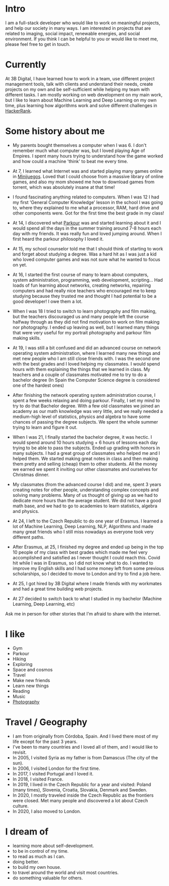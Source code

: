 # Intro

I am a full-stack developer who would like to work on meaningful projects, and help our society in many ways. I am interested in projects that are related to imaging, social impact, renewable energies, and social environment. If you think I can be helpful to you or would like to meet me, please feel free to get in touch.

# Currently

At 3B Digital, I have learned how to work in a team, use different project management tools, talk with clients and understand their needs, create projects on my own and be self-sufficient while helping my team with different tasks. I am mostly working on web development on my main work, but I like to learn about Machine Learning and Deep Learning on my own time, plus learning how algorithms work and solve different challenges in [HackerRank](https://www.hackerrank.com/).


# Some history about me

- My parents bought themselves a computer when I was 6. I don't remember much what computer was, but I loved playing Age of Empires. I spent many hours trying to understand how the game worked and how could a machine 'think' to beat me every time.

- At 7, I learned what Internet was and started playing many games online in [Minijuegos](https://web.archive.org/web/20021203031928/https://www.minijuegos.com/). Loved that I could choose from a massive library of online games, and also my mom showed me how to download games from torrent, which was absolutely insane at that time!

- I found fascinating anything related to computers. When I was 12 I had my first 'General Computer Knowledge' lesson in the school I was going to, where they explained to me what a processor, RAM, hard drive and other components were. Got for the first time the best grade in my class!

- At 14, I discovered what [Parkour](https://www.youtube.com/watch?v=xhOmoMCIUTI) was and started learning about it and I would spend all the days in the summer training around 7-8 hours each day with my friends. It was really fun and loved jumping around. When I first heard the parkour philosophy I loved it.

- At 15, my school counselor told me that I should think of starting to work and forget about studying a degree. Was a hard hit as I was just a kid who loved computer games and was not sure what he wanted to focus on yet.

- At 16, I started the first course of many to learn about computers, system administration, programming, web development, scripting... Had loads of fun learning about networks, creating networks, repairing computers and had really nice teachers who encouraged me to keep studying because they trusted me and thought I had potential to be a good developer! I owe them a lot.

- When I was 18 I tried to switch to learn photography and film making, but the teachers discouraged us and many people left the course halfway through as they did not find motivation to work on film making nor photography. I ended up leaving as well, but I learned many things that were very useful for my portrait photography and parkour film making skills.

- At 19, I was still a bit confused and did an advanced course on network operating system administration, where I learned many new things and met new people who I am still close friends with. I was the second one with the best grades and I loved helping my classmates. I would spend hours with them explaining the things that we learned in class. My teachers and a couple of classmates motivated me to try to do a bachelor degree (In Spain the Computer Science degree is considered one of the hardest ones)

- After finishing the network operating system administration course, I spent a few weeks relaxing and doing parkour. Finally, I set my mind to try to do that Bachelor degree. With a few old classmates we joined an academy as our math knowledge was very little, and we really needed a medium-high level of statistics, physics and algebra to have some chances of passing the degree subjects. We spent the whole summer trying to learn and figure it out.

- When I was 21, I finally started the bachelor degree, it was hectic. I would spend around 10 hours studying + 6 hours of lessons each day trying to be able to pass the subjects. Ended up grading with honors in many subjects. I had a great group of classmates who helped me and I helped them. We started making great notes in class and then making them pretty and selling (cheap) them to other students. All the money we earned we spent it inviting our other classmates and ourselves for Christmas dinner.

- My classmates (from the advanced course I did) and me, spent 3 years creating notes for other people, understanding complex concepts and solving many problems. Many of us thought of giving up as we had to dedicate more hours than the average student. We did not have a good math base, and we had to go to academies to learn statistics, algebra and physics.

- At 24, I left to the Czech Republic to do one year of Erasmus. I learned a lot of Machine Learning, Deep Learning, NLP, Algorithms and made many great friends who I still miss nowadays as everyone took very different paths.

- After Erasmus, at 25, I finished my degree and ended up being in the top 10 people of my class with best grades which made me feel very accomplished and satisfied as I never thought I could reach this. Covid hit while I was in Erasmus, so I did not know what to do. I wanted to improve my English skills and I had some money left from some previous scholarships, so I decided to move to London and try to find a job here.

- At 25, I got hired by 3B Digital where I made friends with my workmates and had a great time building web projects.

- At 27 decided to switch back to what I studied in my bachelor (Machine Learning, Deep Learning, etc)

Ask me in person for other stories that I'm afraid to share with the internet.

# I like

- Gym
- Parkour
- Hiking
- Exploring
- Space and cosmos
- Travel
- Make new friends
- Learn new things
- Reading
- Music
- [Photography](https://www.instagram.com/nowrie_/)

# Travel / Geography

- I am from originally from Córdoba, Spain. And I lived there most of my life except for the past 3 years.
- I've been to many countries and I loved all of them, and I would like to revisit.
- In 2005, I visited Syria as my father is from Damascus (The city of the sun).
- In 2006, I visited London for the first time.
- In 2017, I visited Portugal and I loved it.
- In 2018, I visited France.
- In 2019, I lived in the Czech Republic for a year and visited: Poland (many times), Slovenia, Croatia, Slovakia, Denmark and Sweden. 
- In 2020, I mostly traveled inside the Czech Republic as the frontiers were closed. Met many people and discovered a lot about Czech culture.
- In 2020, I also moved to London.

# I dream of

- learning more about self-development.
- to be in control of my time.
- to read as much as I can.
- doing better.
- to build my own house.
- to travel around the world and visit most countries.
- do something valuable for others.